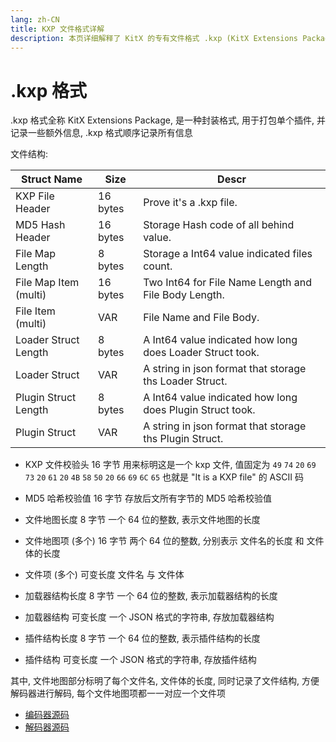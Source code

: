 ```yaml
---
lang: zh-CN
title: KXP 文件格式详解
description: 本页详细解释了 KitX 的专有文件格式 .kxp (KitX Extensions Package)
---
```


# .kxp 格式
.kxp 格式全称 KitX Extensions Package, 是一种封装格式, 用于打包单个插件, 并记录一些额外信息, .kxp 格式顺序记录所有信息

文件结构:

| Struct Name           | Size     | Descr                                                     |
|-----------------------|----------|-----------------------------------------------------------|
| KXP File Header       | 16 bytes | Prove it's a .kxp file.                                   |
| MD5 Hash Header       | 16 bytes | Storage Hash code of all behind value.                    |
| File Map Length       | 8 bytes  | Storage a Int64 value indicated files count.              |
| File Map Item (multi) | 16 bytes | Two Int64 for File Name Length and File Body Length.      |
| File Item (multi)     | VAR      | File Name and File Body.                                  |
| Loader Struct Length  | 8 bytes  | A Int64 value indicated how long does Loader Struct took. |
| Loader Struct         | VAR      | A string in json format that storage ths Loader Struct.   |
| Plugin Struct Length  | 8 bytes  | A Int64 value indicated how long does Plugin Struct took. |
| Plugin Struct         | VAR      | A string in json format that storage ths Plugin Struct.   |

* KXP 文件校验头
    16 字节
    用来标明这是一个 kxp 文件, 值固定为 `49` `74` `20` `69` `73` `20` `61` `20` `4B` `58` `50` `20` `66` `69` `6C` `65`
    也就是 "It is a KXP file" 的 ASCII 码

* MD5 哈希校验值
    16 字节
    存放后文所有字节的 MD5 哈希校验值

* 文件地图长度
    8 字节
    一个 64 位的整数, 表示文件地图的长度

* 文件地图项 (多个)
    16 字节
    两个 64 位的整数, 分别表示 文件名的长度 和 文件体的长度 

* 文件项 (多个)
    可变长度
    文件名 与 文件体

* 加载器结构长度
    8 字节
    一个 64 位的整数, 表示加载器结构的长度

* 加载器结构
    可变长度
    一个 JSON 格式的字符串, 存放加载器结构

* 插件结构长度
    8 字节
    一个 64 位的整数, 表示插件结构的长度

* 插件结构
    可变长度
    一个 JSON 格式的字符串, 存放插件结构

其中, 文件地图部分标明了每个文件名, 文件体的长度, 同时记录了文件结构, 方便解码器进行解码, 每个文件地图项都一一对应一个文件项

* [编码器源码](https://github.com/Crequency/KitX-File-Format-Helper/blob/main/KitX.KXP.Helper/Encoder.cs)
* [解码器源码](https://github.com/Crequency/KitX-File-Format-Helper/blob/main/KitX.KXP.Helper/Decoder.cs)
